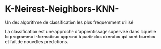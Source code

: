# K-Neirest-Neighbors-KNN-

Un des algorithme de classification les plus fréquemment utilisé

La classification est une approche d'apprentissage supervisé dans laquelle le programme informatique apprend à partir des données qui sont fournies et fait de nouvelles prédictions.
